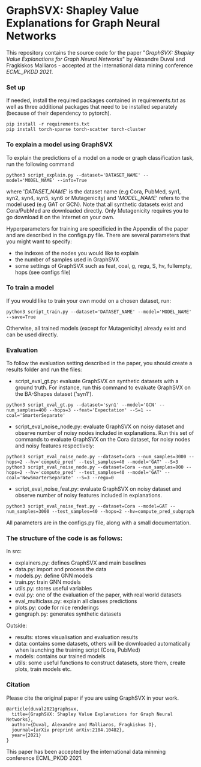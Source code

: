
# GraphSVX: Shapley Value Explanations for Graph Neural Networks 

This repository contains the source code for the paper "_GraphSVX: Shapley Value Explanations for Graph Neural Networks_"
by Alexandre Duval and Fragkiskos Malliaros - accepted at the international data mining conference _ECML_PKDD 2021_. 


### Set up 
If needed, install the required packages contained in requirements.txt as well as three additional packages 
that need to be installed separately (because of their dependency to pytorch). 
```
pip install -r requirements.txt
pip install torch-sparse torch-scatter torch-cluster
```

### To explain a model using GraphSVX
To explain the predictions of a model on a node or graph classification task, run the following command
```
python3 script_explain.py --dataset='DATASET_NAME' --model='MODEL_NAME' --info=True
```
where '_DATASET_NAME_' is the dataset name (e.g Cora, PubMed, syn1, syn2, syn4, syn5, syn6 or Mutagenicity) and 
'_MODEL_NAME_' refers to the model used (e.g GAT or GCN). Note that all synthetic datasets exist and Cora/PubMed are downloaded directly. Only Mutagenicity
requires you to go download it on the Internet on your own. 

Hyperparameters for training are specificied in the Appendix of the paper
and are described in the configs.py file. There are several parameters that you might want to specify: 
- the indexes of the nodes you would like to explain
- the number of samples used in GraphSVX
- some settings of GraphSVX such as feat, coal, g, regu, S, hv, fullempty, hops (see configs file)

### To train a model 
If you would like to train your own model on a chosen dataset, run: 
```
python3 script_train.py --dataset='DATASET_NAME' --model='MODEL_NAME' --save=True
```
Otherwise, all trained models (except for Mutagenicity) already exist and can be used directly. 

### Evaluation 
To follow the evaluation setting described in the paper, you should create a results folder and run the files: 
- script_eval_gt.py: evaluate GraphSVX on synthetic datasets with a ground truth. For instance, run this command to evaluate GraphSVX on the BA-Shapes dataset ('syn1'). 
```
python3 script_eval_gt.py --dataset='syn1' --model='GCN' --num_samples=400 --hops=3 --feat='Expectation' --S=1 --coal='SmarterSeparate'
```
- script_eval_noise_node.py: evaluate GraphSVX on noisy dataset and observe number of noisy nodes included in explanations. Run this set of commands to evaluate GraphSVX on the Cora dataset, for noisy nodes and noisy features respectively: 
```
python3 script_eval_noise_node.py --dataset=Cora --num_samples=3000 --hops=2 --hv='compute_pred' --test_samples=40 --model='GAT' --S=3 
python3 script_eval_noise_node.py --dataset=Cora --num_samples=800 --hops=2 --hv='compute_pred' --test_samples=40 --model='GAT' --coal='NewSmarterSeparate' --S=3 --regu=0
```
- script_eval_noise_feat.py: evaluate GraphSVX on noisy dataset and observe number of noisy features included in explanations.
```
python3 script_eval_noise_feat.py --dataset=Cora --model=GAT --num_samples=3000 --test_samples=40 --hops=2 --hv=compute_pred_subgraph
```
All parameters are in the configs.py file, along with a small documentation. 


### The structure of the code is as follows: 
In src: 
- explainers.py: defines GraphSVX and main baselines
- data.py: import and process the data 
- models.py: define GNN models
- train.py: train GNN models
- utils.py: stores useful variables
- eval.py: one of the evaluation of the paper, with real world datasets
- eval_multiclass.py: explain all classes predictions
- plots.py: code for nice renderings
- gengraph.py: generates synthetic datasets

Outside: 
- results: stores visualisation and evaluation results
- data: contains some datasets, others will be downloaded automatically when launching the training script (Cora, PubMed)
- models: contains our trained models
- utils: some useful functions to construct datasets, store them, create plots, train models etc. 

### Citation 
Please cite the original paper if you are using GraphSVX in your work. 
```
@article{duval2021graphsvx,
  title={GraphSVX: Shapley Value Explanations for Graph Neural Networks},
  author={Duval, Alexandre and Malliaros, Fragkiskos D},
  journal={arXiv preprint arXiv:2104.10482},
  year={2021}
}
```
This paper has been accepted by the international data minming conference ECML_PKDD 2021. 
